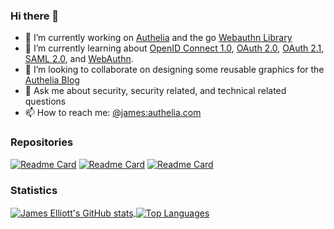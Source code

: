### Hi there 👋

- 🔭 I’m currently working on [Authelia](https://github.com/authelia/authelia) and the go [Webauthn Library](https://github.com/go-webauthn/webauthn)
- 🌱 I’m currently learning about [OpenID Connect 1.0](https://openid.net/specs/openid-connect-core-1_0.html), [OAuth 2.0](https://oauth.net/2/), [OAuth 2.1](https://oauth.net/2.1/), [SAML 2.0](http://docs.oasis-open.org/security/saml/Post2.0/sstc-saml-tech-overview-2.0-cd-02.html), and [WebAuthn](https://w3c.github.io/webauthn/).
- 👯 I’m looking to collaborate on designing some reusable graphics for the [Authelia Blog](https://www.authelia.com/blog/)
- 💬 Ask me about security, security related, and technical related questions
- 📫 How to reach me: [@james:authelia.com](https://matrix.to/#/@james:authelia.com)

### Repositories
[![Readme Card](https://github-readme-stats.vercel.app/api/pin/?username=authelia&repo=authelia&theme=material-palenight)](https://github.com/authelia/authelia)
[![Readme Card](https://github-readme-stats.vercel.app/api/pin/?username=go-webauthn&repo=webauthn&theme=material-palenight)](https://github.com/go-webauthn/webauthn)
[![Readme Card](https://github-readme-stats.vercel.app/api/pin/?username=go-crypt&repo=crypt&theme=material-palenight)](https://github.com/go-crypt/crypt)

### Statistics
<div>
  <a href="https://github.com/anuraghazra/github-readme-stats">
    <img align="center" alt="James Elliott's GitHub stats" src="https://github-readme-stats.vercel.app/api?username=james-d-elliott&theme=material-palenight&count_private=true" />
  </a>
  <a href="https://github.com/anuraghazra/convoychat">
    <img align="center" alt="Top Languages" src="https://github-readme-stats.vercel.app/api/top-langs/?username=james-d-elliott&theme=material-palenight&count_private=true" />
  </a>
</div>

<!--
**james-d-elliott/james-d-elliott** is a ✨ _special_ ✨ repository because its `README.md` (this file) appears on your GitHub profile.

Here are some ideas to get you started:

- 🔭 I’m currently working on ...
- 🌱 I’m currently learning ...
- 👯 I’m looking to collaborate on ...
- 🤔 I’m looking for help with ...
- 💬 Ask me about ...
- 📫 How to reach me: ...
- 😄 Pronouns: ...
- ⚡ Fun fact: ...
-->
